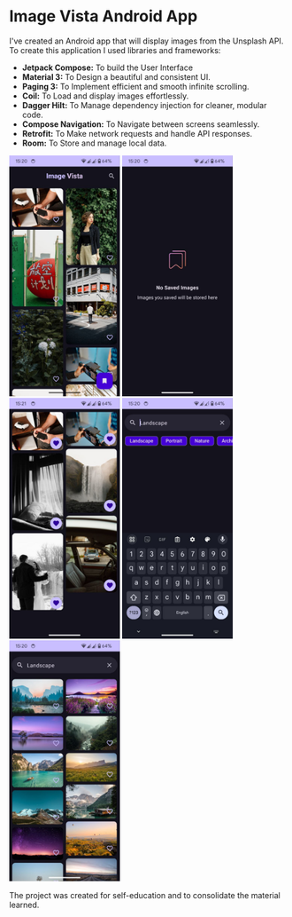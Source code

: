 # Image Vista Android App
I've created an Android app that will display images from the Unsplash API. To create this application I used libraries and frameworks:
- **Jetpack Compose:** To build the User Interface
- **Material 3:** To Design a beautiful and consistent UI.
- **Paging 3:** To Implement efficient and smooth infinite scrolling.
- **Coil:** To Load and display images effortlessly.
- **Dagger Hilt:** To Manage dependency injection for cleaner, modular code.
- **Compose Navigation:** To Navigate between screens seamlessly.
- **Retrofit:** To Make network requests and handle API responses.
- **Room:** To Store and manage local data.

<p float="center">
<img src="https://github.com/Nurkaliyev/ImageVistaApp/blob/master/github/screenshots/home_screen.jpg" alt="home_screen" width="200"/>
<img src="https://github.com/Nurkaliyev/ImageVistaApp/blob/master/github/screenshots/empty_favorite_screen.jpg" alt="empty_favorite_screen" width="200"/>
<img src="https://github.com/Nurkaliyev/ImageVistaApp/blob/master/github/screenshots/favorite_screen.jpg" alt="favorite_screen" width="200"/>
<img src="https://github.com/Nurkaliyev/ImageVistaApp/blob/master/github/screenshots/search_screen.jpg" alt="search_screen" width="200"/>
<img src="https://github.com/Nurkaliyev/ImageVistaApp/blob/master/github/screenshots/search_screen_with_image.jpg" alt="search_screen_with_image" width="200"/>
</p>

The project was created for self-education and to consolidate the material learned.
